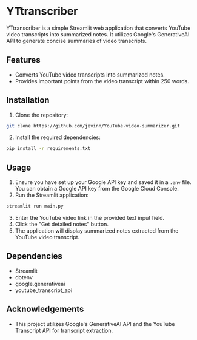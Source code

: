# YTtranscriber

YTtranscriber is a simple Streamlit web application that converts YouTube video transcripts into summarized notes. It utilizes Google's GenerativeAI API to generate concise summaries of video transcripts.

## Features
- Converts YouTube video transcripts into summarized notes.
- Provides important points from the video transcript within 250 words.

## Installation
1. Clone the repository:

```bash
git clone https://github.com/jevinn/YouTube-video-summarizer.git
```

2. Install the required dependencies:

```bash
pip install -r requirements.txt
```

## Usage
1. Ensure you have set up your Google API key and saved it in a `.env` file. You can obtain a Google API key from the Google Cloud Console.
2. Run the Streamlit application:

```bash
streamlit run main.py
```

3. Enter the YouTube video link in the provided text input field.
4. Click the "Get detailed notes" button.
5. The application will display summarized notes extracted from the YouTube video transcript.

## Dependencies
- Streamlit
- dotenv
- google.generativeai
- youtube_transcript_api


## Acknowledgements
- This project utilizes Google's GenerativeAI API and the YouTube Transcript API for transcript extraction.
